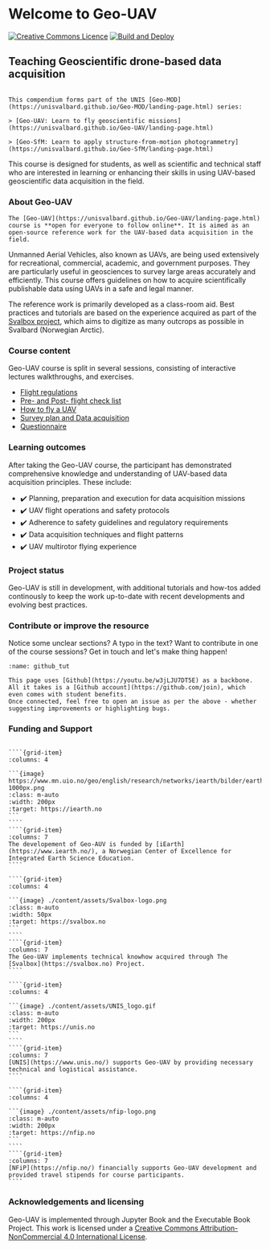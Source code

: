 # Welcome to Geo-UAV

<a rel="license" href="http://creativecommons.org/licenses/by-nc/4.0/"><img alt="Creative Commons Licence" style="border-width:0" src="https://i.creativecommons.org/l/by-nc/4.0/88x31.png" /></a> [![Build and Deploy](https://github.com/UNISvalbard/Geo-UAV/actions/workflows/build%20and%20deploy.yml/badge.svg)](https://github.com/UNISvalbard/Geo-UAV/actions/workflows/build%20and%20deploy.yml)

## Teaching Geoscientific drone-based data acquisition

````{margin} Part of the Geo-MOD series

This compendium forms part of the UNIS [Geo-MOD](https://unisvalbard.github.io/Geo-MOD/landing-page.html) series:

> [Geo-UAV: Learn to fly geoscientific missions](https://unisvalbard.github.io/Geo-UAV/landing-page.html)

> [Geo-SfM: Learn to apply structure-from-motion photogrammetry](https://unisvalbard.github.io/Geo-SfM/landing-page.html)

````

This course is designed for students, as well as scientific and technical staff who are interested in learning or enhancing their skills in using UAV-based geoscientific data acquisition in the field.

### About Geo-UAV

```{admonition} Open access
The [Geo-UAV](https://unisvalbard.github.io/Geo-UAV/landing-page.html) course is **open for everyone to follow online**. It is aimed as an open-source reference work for the UAV-based data acquisition in the field.
```

Unmanned Aerial Vehicles, also known as UAVs, are being used extensively for recreational, commercial, academic, and government purposes. They are particularly useful in geosciences to survey large areas accurately and efficiently. This course offers guidelines on how to acquire scientifically publishable data using UAVs in a safe and legal manner.

The reference work is primarily developed as a class-room aid. Best practices and tutorials are based on the experience acquired as part of the [Svalbox project](https://svalbox.no), which aims to digitize as many outcrops as possible in Svalbard (Norwegian Arctic).

### Course content
Geo-UAV course is split in several sessions, consisting of interactive lectures walkthroughs, and exercises.
- [Flight regulations](https://unisvalbard.github.io/Geo-UAV/content/lessons/regulations/regulations.html)
- [Pre- and Post- flight check list](https://unisvalbard.github.io/Geo-UAV/content/lessons/check_list/preflight_checklist.html)
- [How to fly a UAV](https://unisvalbard.github.io/Geo-UAV/content/lessons/howto_fly/howto_fly.html)
- [Survey plan and Data acquisition](https://unisvalbard.github.io/Geo-UAV/content/lessons/data_acquisition/data_acquisition.html)
- [Questionnaire](https://unisvalbard.github.io/Geo-UAV/content/survey.html)

### Learning outcomes

After taking the Geo-UAV course, the participant has demonstrated comprehensive knowledge and understanding of UAV-based data acquisition principles.
These include:

- ✔️ Planning, preparation and execution for data acquisition missions
- ✔️ UAV flight operations and safety protocols
- ✔️ Adherence to safety guidelines and regulatory requirements
- ✔️ Data acquisition techniques and flight patterns
- ✔️ UAV multirotor flying experience

### Project status
Geo-UAV is still in development, with additional tutorials and how-tos added continously to keep the work up-to-date with recent developments and evolving best practices.

### Contribute or improve the resource
Notice some unclear sections? A typo in the text? Want to contribute in one of the course sessions? Get in touch and let's make thing happen!

```{figure} assets/github_tut.gif
:name: github_tut

This page uses [Github](https://youtu.be/w3jLJU7DT5E) as a backbone.
All it takes is a [Github account](https://github.com/join), which even comes with student benefits.
Once connected, feel free to open an issue as per the above - whether suggesting improvements or highlighting bugs.
```

### Funding and Support

`````{grid} 2 2 2 2

````{grid-item}
:columns: 4

```{image} https://www.mn.uio.no/geo/english/research/networks/iearth/bilder/earthlogo-1000px.png
:class: m-auto
:width: 200px
:target: https://iearth.no
```
````
````{grid-item}
:columns: 7
The developement of Geo-AUV is funded by [iEarth](https://www.iearth.no/), a Norwegian Center of Excellence for Integrated Earth Science Education.
````

````{grid-item}
:columns: 4

```{image} ./content/assets/Svalbox-logo.png
:class: m-auto
:width: 50px
:target: https://svalbox.no
```
````
````{grid-item}
:columns: 7
The Geo-UAV implements technical knowhow acquired through The [Svalbox](https://svalbox.no) Project.
````

````{grid-item}
:columns: 4

```{image} ./content/assets/UNIS_logo.gif
:class: m-auto
:width: 200px
:target: https://unis.no
```
````
````{grid-item}
:columns: 7
[UNIS](https://www.unis.no/) supports Geo-UAV by providing necessary technical and logistical assistance.
````

````{grid-item}
:columns: 4

```{image} ./content/assets/nfip-logo.png
:class: m-auto
:width: 200px
:target: https://nfip.no
```
````
````{grid-item}
:columns: 7
[NFiP](https://nfip.no/) financially supports Geo-UAV development and provided travel stipends for course participants.
````

`````
### Acknowledgements and licensing
Geo-UAV is implemented through Jupyter Book and the Executable Book Project.
This work is licensed under a <a rel="license" href="http://creativecommons.org/licenses/by-nc/4.0/">Creative Commons Attribution-NonCommercial 4.0 International License</a>.


